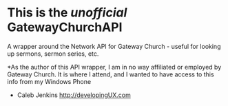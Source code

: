 This is the *unofficial* GatewayChurchAPI
================

A wrapper around the Network API for Gateway Church - useful for looking up sermons, sermon series, etc.


*As the author of this API wrapper, I am in no way affiliated or employed by Gateway Church.
It is where I attend, and I wanted to have access to this info from my Windows Phone

- Caleb Jenkins
http://developingUX.com
